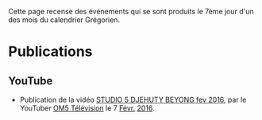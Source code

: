 <!-- TITLE: 7 -->
<!-- SUBTITLE: Événements s'étant produit un 7ème jour du calendrier Grégorien -->

Cette page recense des événements qui se sont produits le 7ème jour d'un des mois du calendrier Grégorien.

# Publications
## YouTube
* Publication de la vidéo [STUDIO 5 DJEHUTY BEYONG fev 2016](https://www.youtube.com/watch?time_continue=4&v=B3JxH7JnGsc), par le YouTuber [OM5 Télévision](https://www.youtube.com/channel/UCaLMmJOTQdWCqEkteyDnn4w) le 7 [Févr.](/histoire/date/calendrier-gregorien/par-mois/fevrier) [2016](/histoire/date/calendrier-gregorien/par-annee/2016).